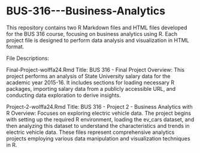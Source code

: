 # BUS-316---Business-Analytics

This repository contains two R Markdown files and HTML files developed for the BUS 316 course, focusing on business analytics using R. Each project file is designed to perform data analysis and visualization in HTML format.

File Descriptions:

Final-Project-wolffa24.Rmd
Title: BUS 316 - Final Project
Overview: This project performs an analysis of State University salary data for the academic year 2015-16. It includes sections for loading necessary R packages, importing salary data from a publicly accessible URL, and conducting data exploration to derive insights.

Project-2-wolffa24.Rmd
Title: BUS 316 - Project 2 - Business Analytics with R
Overview: Focuses on exploring electric vehicle data. The project begins with setting up the required R environment, loading the ev_cars dataset, and then analyzing this dataset to understand the characteristics and trends in electric vehicle data.
These files represent comprehensive analytics projects employing various data manipulation and visualization techniques in R.
